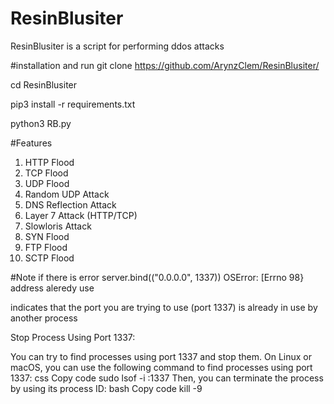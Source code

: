 # ResinBlusiter
ResinBlusiter is a script for performing ddos attacks

#installation and run 
git clone https://github.com/ArynzClem/ResinBlusiter/

cd ResinBlusiter

pip3 install -r requirements.txt

python3 RB.py

#Features
1. HTTP Flood
2. TCP Flood
3. UDP Flood
4. Random UDP Attack
5. DNS Reflection Attack
6. Layer 7 Attack (HTTP/TCP)
7. Slowloris Attack
8. SYN Flood
9. FTP Flood
10. SCTP Flood


#Note
if there is error server.bind(("0.0.0.0", 1337)) OSError: [Errno 98} address aleredy use

indicates that the port you are trying to use (port 1337) is already in use by another process

Stop Process Using Port 1337:

You can try to find processes using port 1337 and stop them. On Linux or macOS, you can use the following command to find processes using port 1337:
css
Copy code
sudo lsof -i :1337
Then, you can terminate the process by using its process ID:
bash
Copy code
kill -9 <PID>
